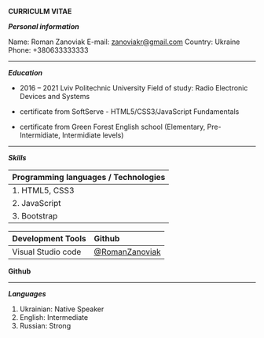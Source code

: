 **CURRICULM VITAE**

**_Personal information_**

Name: Roman Zanoviak
E-mail: [zanoviakr@gmail.com](zanoviakr@gmail.com)
Country: Ukraine
Phone: +380633333333

---

**_Education_**

- 2016 – 2021 Lviv Politechnic University Field of study: Radio Electronic Devices and Systems

- certificate from SoftServe - HTML5/CSS3/JavaScript Fundamentals

- certificate from Green Forest English school (Elementary, Pre-Intermidiate, Intermidiate levels)

---

**_Skills_**

| **Programming languages / Technologies** |
| :--------------------------------------- |
| 1. HTML5, CSS3                           |
| 2. JavaScript                            |
| 3. Bootstrap                             |

| **Development Tools** | **Github**                                         |
| :-------------------- | :------------------------------------------------- |
| Visual Studio code    | [@RomanZanoviak](https://github.com/RomanZanoviak) |

**Github**

---

**_Languages_**

1. Ukrainian: Native Speaker
2. English: Intermediate
3. Russian: Strong
